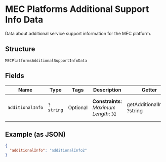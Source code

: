 
# MEC Platforms Additional Support Info Data

Data about additional service support information for the MEC platform.

## Structure

`MECPlatformsAdditionalSupportInfoData`

## Fields

| Name | Type | Tags | Description | Getter | Setter |
|  --- | --- | --- | --- | --- | --- |
| `additionalInfo` | `?string` | Optional | **Constraints**: *Maximum Length*: `32` | getAdditionalInfo(): ?string | setAdditionalInfo(?string additionalInfo): void |

## Example (as JSON)

```json
{
  "additionalInfo": "additionalInfo2"
}
```

